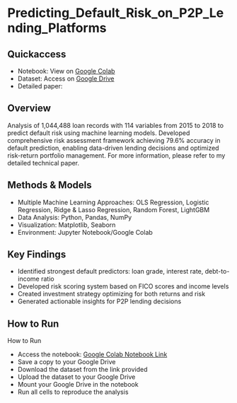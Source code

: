 # Predicting_Default_Risk_on_P2P_Lending_Platforms

## Quickaccess
- Notebook: View on [Google Colab](https://colab.research.google.com/drive/10LFjHiKmcD4RJads9YxdNpkDIftROG58?usp=sharing)
- Dataset: Access on [Google Drive](https://drive.google.com/drive/folders/1jYKJ5yzha8XTa46jDtVz8SuZKivsdZ7b?usp=sharing)
- Detailed paper: 

## Overview
Analysis of 1,044,488 loan records with 114 variables from 2015 to 2018 to predict default risk using machine learning models. Developed comprehensive risk assessment framework achieving 79.6% accuracy in default prediction, enabling data-driven lending decisions and optimized risk-return portfolio management. For more information, please refer to my detailed technical paper.


## Methods & Models
- Multiple Machine Learning Approaches: OLS Regression, Logistic Regression, Ridge & Lasso Regression, Random Forest, LightGBM 
- Data Analysis: Python, Pandas, NumPy
- Visualization: Matplotlib, Seaborn
- Environment: Jupyter Notebook/Google Colab


## Key Findings
- Identified strongest default predictors: loan grade, interest rate, debt-to-income ratio
- Developed risk scoring system based on FICO scores and income levels
- Created investment strategy optimizing for both returns and risk
- Generated actionable insights for P2P lending decisions

## How to Run

How to Run

- Access the notebook: [Google Colab Notebook Link]([url](https://colab.research.google.com/drive/10LFjHiKmcD4RJads9YxdNpkDIftROG58?usp=sharing))
- Save a copy to your Google Drive
- Download the dataset from the link provided
- Upload the dataset to your Google Drive
- Mount your Google Drive in the notebook
- Run all cells to reproduce the analysis

